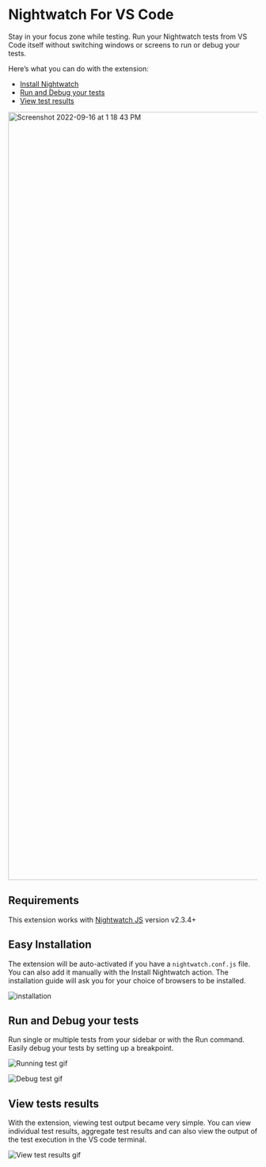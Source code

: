 # Nightwatch For VS Code

Stay in your focus zone while testing. Run your Nightwatch tests from VS Code itself without switching windows or screens to run or debug your tests.

Here’s what you can do with the extension:

- [Install Nightwatch](#easy-installation)
- [Run and Debug your tests](#rundebug-tests)
- [View test results](#view-tests-results)


<img width="1552" alt="Screenshot 2022-09-16 at 1 18 43 PM" src="https://user-images.githubusercontent.com/8705386/190586086-b9f14ee1-576c-4ddd-81cb-8e34c02d1212.png">

## Requirements

This extension works with [Nightwatch JS][nightwatch] version v2.3.4+

## Easy Installation

The extension will be auto-activated if you have a `nightwatch.conf.js` file. You can also add it manually with the Install Nightwatch action. The installation guide will ask you for your choice of browsers to be installed.

![installation](https://user-images.githubusercontent.com/8705386/190579688-0bb1b1fa-161e-4e10-a409-a18df2672f31.gif)

## Run and Debug your tests

Run single or multiple tests from your sidebar or with the Run command. Easily debug your tests by setting up a breakpoint.

![Running test gif](https://user-images.githubusercontent.com/8705386/190579700-30e75b82-be29-4ba8-bdc6-2b669f7b8a8f.gif)


![Debug test gif](https://user-images.githubusercontent.com/8705386/190579636-5b68c60f-f2be-44ec-b4ab-2e6c13d5c748.gif)

## View tests results

With the extension, viewing test output became very simple. You can view individual test results, aggregate test results and can also view the output of the test execution in the VS code terminal.

![View test results gif](https://user-images.githubusercontent.com/8705386/190579714-d1a88218-372e-49d7-a8af-8d615ed23379.gif)

[nightwatch]: https://nightwatchjs.org/

